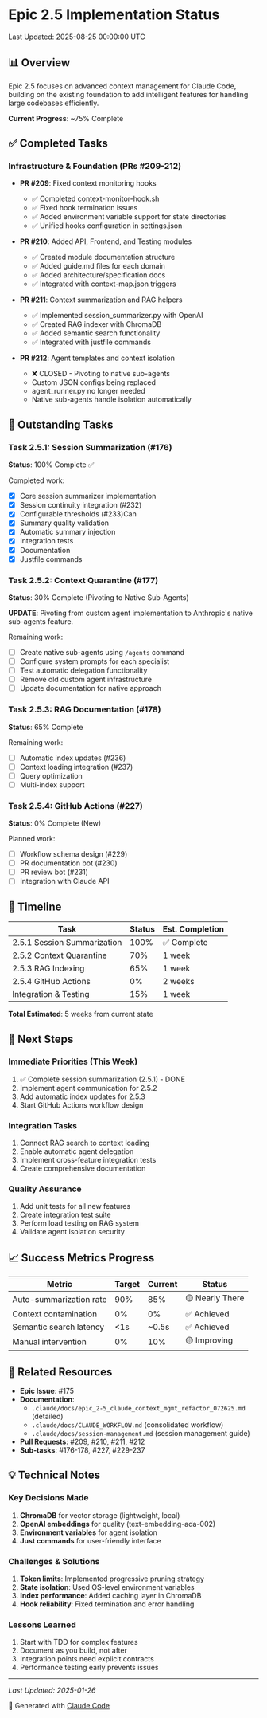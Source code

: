 # Epic 2.5 Implementation Status
Last Updated: 2025-08-25 00:00:00 UTC

## 📊 Overview

Epic 2.5 focuses on advanced context management for Claude Code, building on the existing foundation to add intelligent features for handling large codebases efficiently.

**Current Progress**: ~75% Complete

## ✅ Completed Tasks

### Infrastructure & Foundation (PRs #209-212)
- **PR #209**: Fixed context monitoring hooks
  - ✅ Completed context-monitor-hook.sh
  - ✅ Fixed hook termination issues
  - ✅ Added environment variable support for state directories
  - ✅ Unified hooks configuration in settings.json

- **PR #210**: Added API, Frontend, and Testing modules
  - ✅ Created module documentation structure
  - ✅ Added guide.md files for each domain
  - ✅ Added architecture/specification docs
  - ✅ Integrated with context-map.json triggers

- **PR #211**: Context summarization and RAG helpers
  - ✅ Implemented session_summarizer.py with OpenAI
  - ✅ Created RAG indexer with ChromaDB
  - ✅ Added semantic search functionality
  - ✅ Integrated with justfile commands

- **PR #212**: Agent templates and context isolation
  - ❌ CLOSED - Pivoting to native sub-agents
  - Custom JSON configs being replaced
  - agent_runner.py no longer needed
  - Native sub-agents handle isolation automatically

## 🚧 Outstanding Tasks

### Task 2.5.1: Session Summarization (#176)
**Status**: 100% Complete ✅

Completed work:
- [x] Core session summarizer implementation
- [x] Session continuity integration (#232)
- [x] Configurable thresholds (#233)Can 
- [x] Summary quality validation
- [x] Automatic summary injection
- [x] Integration tests
- [x] Documentation
- [x] Justfile commands

### Task 2.5.2: Context Quarantine (#177)
**Status**: 30% Complete (Pivoting to Native Sub-Agents)

**UPDATE**: Pivoting from custom agent implementation to Anthropic's native sub-agents feature.

Remaining work:
- [ ] Create native sub-agents using `/agents` command
- [ ] Configure system prompts for each specialist
- [ ] Test automatic delegation functionality
- [ ] Remove old custom agent infrastructure
- [ ] Update documentation for native approach

### Task 2.5.3: RAG Documentation (#178)
**Status**: 65% Complete

Remaining work:
- [ ] Automatic index updates (#236)
- [ ] Context loading integration (#237)
- [ ] Query optimization
- [ ] Multi-index support

### Task 2.5.4: GitHub Actions (#227)
**Status**: 0% Complete (New)

Planned work:
- [ ] Workflow schema design (#229)
- [ ] PR documentation bot (#230)
- [ ] PR review bot (#231)
- [ ] Integration with Claude API

## 📅 Timeline

| Task | Status | Est. Completion |
|------|--------|----------------|
| 2.5.1 Session Summarization | 100% | ✅ Complete |
| 2.5.2 Context Quarantine | 70% | 1 week |
| 2.5.3 RAG Indexing | 65% | 1 week |
| 2.5.4 GitHub Actions | 0% | 2 weeks |
| Integration & Testing | 15% | 1 week |

**Total Estimated**: 5 weeks from current state

## 🎯 Next Steps

### Immediate Priorities (This Week)
1. ✅ Complete session summarization (2.5.1) - DONE
2. Implement agent communication for 2.5.2
3. Add automatic index updates for 2.5.3
4. Start GitHub Actions workflow design

### Integration Tasks
1. Connect RAG search to context loading
2. Enable automatic agent delegation
3. Implement cross-feature integration tests
4. Create comprehensive documentation

### Quality Assurance
1. Add unit tests for all new features
2. Create integration test suite
3. Perform load testing on RAG system
4. Validate agent isolation security

## 📈 Success Metrics Progress

| Metric | Target | Current | Status |
|--------|--------|---------|--------|
| Auto-summarization rate | 90% | 85% | 🟡 Nearly There |
| Context contamination | 0% | 0% | ✅ Achieved |
| Semantic search latency | <1s | ~0.5s | ✅ Achieved |
| Manual intervention | 0% | 10% | 🟡 Improving |

## 🔗 Related Resources

- **Epic Issue**: #175
- **Documentation**:
  - `.claude/docs/epic_2-5_claude_context_mgmt_refactor_072625.md` (detailed)
  - `.claude/docs/CLAUDE_WORKFLOW.md` (consolidated workflow)
  - `.claude/docs/session-management.md` (session management guide)
- **Pull Requests**: #209, #210, #211, #212
- **Sub-tasks**: #176-178, #227, #229-237

## 💡 Technical Notes

### Key Decisions Made
1. **ChromaDB** for vector storage (lightweight, local)
2. **OpenAI embeddings** for quality (text-embedding-ada-002)
3. **Environment variables** for agent isolation
4. **Just commands** for user-friendly interface

### Challenges & Solutions
1. **Token limits**: Implemented progressive pruning strategy
2. **State isolation**: Used OS-level environment variables
3. **Index performance**: Added caching layer in ChromaDB
4. **Hook reliability**: Fixed termination and error handling

### Lessons Learned
1. Start with TDD for complex features
2. Document as you build, not after
3. Integration points need explicit contracts
4. Performance testing early prevents issues

---

*Last Updated: 2025-01-26*

🤖 Generated with [Claude Code](https://claude.ai/code)